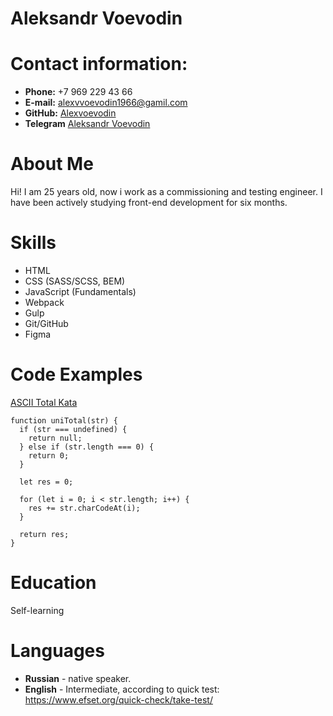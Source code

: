 # Aleksandr Voevodin

# Contact information:

* **Phone:** +7 969 229 43 66
* **E-mail:** [alexvvoevodin1966@gamil.com](alexvvoevodin1966@gamil.com)
* **GitHub:** [Alexvoevodin](https://github.com/Alexvoevodin)
* **Telegram** [Aleksandr Voevodin](https://t.me/AleksandrVoevodin)

# About Me
Hi! I am 25 years old, now i work as a сommissioning and testing engineer. I have been actively studying front-end development for six months.

# Skills
* HTML
* CSS (SASS/SCSS, BEM)
* JavaScript (Fundamentals)
* Webpack
* Gulp
* Git/GitHub
* Figma

# Code Examples

[ASCII Total Kata](https://www.codewars.com/kata/572b6b2772a38bc1e700007a)

```
function uniTotal(str) {
  if (str === undefined) {
    return null;
  } else if (str.length === 0) {
    return 0;
  }
  
  let res = 0;
  
  for (let i = 0; i < str.length; i++) {
    res += str.charCodeAt(i);
  }
  
  return res;
}
```

# Education

Self-learning

# Languages

* **Russian** - native speaker.
* **English** - Intermediate, according to quick test: https://www.efset.org/quick-check/take-test/
